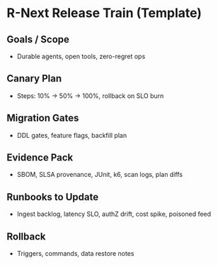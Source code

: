 # R-Next Release Train (Template)

## Goals / Scope

- Durable agents, open tools, zero-regret ops

## Canary Plan

- Steps: 10% → 50% → 100%, rollback on SLO burn

## Migration Gates

- DDL gates, feature flags, backfill plan

## Evidence Pack

- SBOM, SLSA provenance, JUnit, k6, scan logs, plan diffs

## Runbooks to Update

- Ingest backlog, latency SLO, authZ drift, cost spike, poisoned feed

## Rollback

- Triggers, commands, data restore notes
